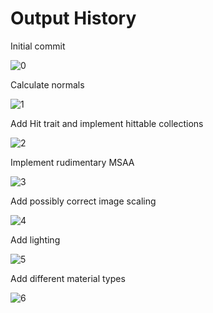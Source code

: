 # Output History
Initial commit

![0](https://raw.githubusercontent.com/keringar/ray-tracer/a51f284492164df31ad8da7975bac9c7222e3a60/output.png)

Calculate normals

![1](https://raw.githubusercontent.com/keringar/ray-tracer/0ea624440d330725d07bfe603f2e6e8dd13af59a/output.png)

Add Hit trait and implement hittable collections

![2](https://raw.githubusercontent.com/keringar/ray-tracer/3ed8270c33baa4580caeb7690de55b8bc29fdc6b/output.png)

Implement rudimentary MSAA

![3](https://raw.githubusercontent.com/keringar/ray-tracer/617a825b00f093c365130cd2e3b0641184879049/output.png)

Add possibly correct image scaling

![4](https://raw.githubusercontent.com/keringar/ray-tracer/3e32f18048cb2becec921d906cdca418a7d85f7d/output.png)

Add lighting

![5](https://raw.githubusercontent.com/keringar/ray-tracer/b7e8ee62000821365bf03878d89b01a2d29adc43/output.png)

Add different material types

![6](https://raw.githubusercontent.com/keringar/ray-tracer/a6dfcf110eebb84fe49a5b78d0ca87d81d978669/output.png)
